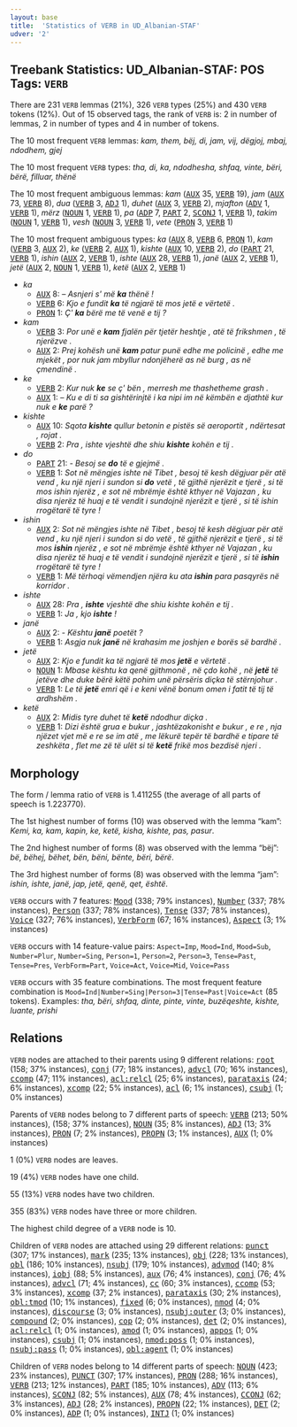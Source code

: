 ```yaml
---
layout: base
title:  'Statistics of VERB in UD_Albanian-STAF'
udver: '2'
---
```


## Treebank Statistics: UD_Albanian-STAF: POS Tags: `VERB`

There are 231 `VERB` lemmas (21%), 326 `VERB` types (25%) and 430 `VERB` tokens (12%).
Out of 15 observed tags, the rank of `VERB` is: 2 in number of lemmas, 2 in number of types and 4 in number of tokens.

The 10 most frequent `VERB` lemmas: <em>kam, them, bëj, di, jam, vij, dëgjoj, mbaj, ndodhem, gjej</em>

The 10 most frequent `VERB` types:  <em>tha, di, ka, ndodhesha, shfaq, vinte, bëri, bërë, filluar, thënë</em>

The 10 most frequent ambiguous lemmas: <em>kam</em> (<tt><a href="sq_staf-pos-AUX.html">AUX</a></tt> 35, <tt><a href="sq_staf-pos-VERB.html">VERB</a></tt> 19), <em>jam</em> (<tt><a href="sq_staf-pos-AUX.html">AUX</a></tt> 73, <tt><a href="sq_staf-pos-VERB.html">VERB</a></tt> 8), <em>dua</em> (<tt><a href="sq_staf-pos-VERB.html">VERB</a></tt> 3, <tt><a href="sq_staf-pos-ADJ.html">ADJ</a></tt> 1), <em>duhet</em> (<tt><a href="sq_staf-pos-AUX.html">AUX</a></tt> 3, <tt><a href="sq_staf-pos-VERB.html">VERB</a></tt> 2), <em>mjafton</em> (<tt><a href="sq_staf-pos-ADV.html">ADV</a></tt> 1, <tt><a href="sq_staf-pos-VERB.html">VERB</a></tt> 1), <em>mërz</em> (<tt><a href="sq_staf-pos-NOUN.html">NOUN</a></tt> 1, <tt><a href="sq_staf-pos-VERB.html">VERB</a></tt> 1), <em>pa</em> (<tt><a href="sq_staf-pos-ADP.html">ADP</a></tt> 7, <tt><a href="sq_staf-pos-PART.html">PART</a></tt> 2, <tt><a href="sq_staf-pos-SCONJ.html">SCONJ</a></tt> 1, <tt><a href="sq_staf-pos-VERB.html">VERB</a></tt> 1), <em>takim</em> (<tt><a href="sq_staf-pos-NOUN.html">NOUN</a></tt> 1, <tt><a href="sq_staf-pos-VERB.html">VERB</a></tt> 1), <em>vesh</em> (<tt><a href="sq_staf-pos-NOUN.html">NOUN</a></tt> 3, <tt><a href="sq_staf-pos-VERB.html">VERB</a></tt> 1), <em>vete</em> (<tt><a href="sq_staf-pos-PRON.html">PRON</a></tt> 3, <tt><a href="sq_staf-pos-VERB.html">VERB</a></tt> 1)

The 10 most frequent ambiguous types:  <em>ka</em> (<tt><a href="sq_staf-pos-AUX.html">AUX</a></tt> 8, <tt><a href="sq_staf-pos-VERB.html">VERB</a></tt> 6, <tt><a href="sq_staf-pos-PRON.html">PRON</a></tt> 1), <em>kam</em> (<tt><a href="sq_staf-pos-VERB.html">VERB</a></tt> 3, <tt><a href="sq_staf-pos-AUX.html">AUX</a></tt> 2), <em>ke</em> (<tt><a href="sq_staf-pos-VERB.html">VERB</a></tt> 2, <tt><a href="sq_staf-pos-AUX.html">AUX</a></tt> 1), <em>kishte</em> (<tt><a href="sq_staf-pos-AUX.html">AUX</a></tt> 10, <tt><a href="sq_staf-pos-VERB.html">VERB</a></tt> 2), <em>do</em> (<tt><a href="sq_staf-pos-PART.html">PART</a></tt> 21, <tt><a href="sq_staf-pos-VERB.html">VERB</a></tt> 1), <em>ishin</em> (<tt><a href="sq_staf-pos-AUX.html">AUX</a></tt> 2, <tt><a href="sq_staf-pos-VERB.html">VERB</a></tt> 1), <em>ishte</em> (<tt><a href="sq_staf-pos-AUX.html">AUX</a></tt> 28, <tt><a href="sq_staf-pos-VERB.html">VERB</a></tt> 1), <em>janë</em> (<tt><a href="sq_staf-pos-AUX.html">AUX</a></tt> 2, <tt><a href="sq_staf-pos-VERB.html">VERB</a></tt> 1), <em>jetë</em> (<tt><a href="sq_staf-pos-AUX.html">AUX</a></tt> 2, <tt><a href="sq_staf-pos-NOUN.html">NOUN</a></tt> 1, <tt><a href="sq_staf-pos-VERB.html">VERB</a></tt> 1), <em>ketë</em> (<tt><a href="sq_staf-pos-AUX.html">AUX</a></tt> 2, <tt><a href="sq_staf-pos-VERB.html">VERB</a></tt> 1)


* <em>ka</em>
  * <tt><a href="sq_staf-pos-AUX.html">AUX</a></tt> 8: <em>– Asnjeri s' më <b>ka</b> thënë !</em>
  * <tt><a href="sq_staf-pos-VERB.html">VERB</a></tt> 6: <em>Kjo e fundit <b>ka</b> të ngjarë të mos jetë e vërtetë .</em>
  * <tt><a href="sq_staf-pos-PRON.html">PRON</a></tt> 1: <em>Ç' <b>ka</b> bërë me të venë e tij ?</em>
* <em>kam</em>
  * <tt><a href="sq_staf-pos-VERB.html">VERB</a></tt> 3: <em>Por unë e <b>kam</b> fjalën për tjetër heshtje , atë të frikshmen , të njerëzve .</em>
  * <tt><a href="sq_staf-pos-AUX.html">AUX</a></tt> 2: <em>Prej kohësh unë <b>kam</b> patur punë edhe me policinë , edhe me mjekët , por nuk jam mbyllur ndonjëherë as në burg , as në çmendinë .</em>
* <em>ke</em>
  * <tt><a href="sq_staf-pos-VERB.html">VERB</a></tt> 2: <em>Kur nuk <b>ke</b> se ç' bën , merresh me thashetheme grash .</em>
  * <tt><a href="sq_staf-pos-AUX.html">AUX</a></tt> 1: <em>– Ku e di ti sa gishtërinjtë i ka nipi im në këmbën e djathtë kur nuk e <b>ke</b> parë ?</em>
* <em>kishte</em>
  * <tt><a href="sq_staf-pos-AUX.html">AUX</a></tt> 10: <em>Sqota <b>kishte</b> qullur betonin e pistës së aeroportit , ndërtesat , rojat .</em>
  * <tt><a href="sq_staf-pos-VERB.html">VERB</a></tt> 2: <em>Pra , ishte vjeshtë dhe shiu <b>kishte</b> kohën e tij .</em>
* <em>do</em>
  * <tt><a href="sq_staf-pos-PART.html">PART</a></tt> 21: <em>- Besoj se <b>do</b> të e gjejmë .</em>
  * <tt><a href="sq_staf-pos-VERB.html">VERB</a></tt> 1: <em>Sot në mëngjes ishte në Tibet , besoj të kesh dëgjuar për atë vend , ku një njeri i sundon si <b>do</b> vetë , të gjithë njerëzit e tjerë , si të mos ishin njerëz , e sot në mbrëmje është kthyer në Vajazan , ku disa njerëz të huaj e të vendit i sundojnë njerëzit e tjerë , si të ishin rrogëtarë të tyre !</em>
* <em>ishin</em>
  * <tt><a href="sq_staf-pos-AUX.html">AUX</a></tt> 2: <em>Sot në mëngjes ishte në Tibet , besoj të kesh dëgjuar për atë vend , ku një njeri i sundon si do vetë , të gjithë njerëzit e tjerë , si të mos <b>ishin</b> njerëz , e sot në mbrëmje është kthyer në Vajazan , ku disa njerëz të huaj e të vendit i sundojnë njerëzit e tjerë , si të <b>ishin</b> rrogëtarë të tyre !</em>
  * <tt><a href="sq_staf-pos-VERB.html">VERB</a></tt> 1: <em>Më tërhoqi vëmendjen njëra ku ata <b>ishin</b> para pasqyrës në korridor .</em>
* <em>ishte</em>
  * <tt><a href="sq_staf-pos-AUX.html">AUX</a></tt> 28: <em>Pra , <b>ishte</b> vjeshtë dhe shiu kishte kohën e tij .</em>
  * <tt><a href="sq_staf-pos-VERB.html">VERB</a></tt> 1: <em>Ja , kjo <b>ishte</b> !</em>
* <em>janë</em>
  * <tt><a href="sq_staf-pos-AUX.html">AUX</a></tt> 2: <em>- Kështu <b>janë</b> poetët ?</em>
  * <tt><a href="sq_staf-pos-VERB.html">VERB</a></tt> 1: <em>Asgja nuk <b>janë</b> në krahasim me joshjen e borës së bardhë .</em>
* <em>jetë</em>
  * <tt><a href="sq_staf-pos-AUX.html">AUX</a></tt> 2: <em>Kjo e fundit ka të ngjarë të mos <b>jetë</b> e vërtetë .</em>
  * <tt><a href="sq_staf-pos-NOUN.html">NOUN</a></tt> 1: <em>Mbase kështu ka qenë gjithmonë , në çdo kohë , në <b>jetë</b> të jetëve dhe duke bërë këtë pohim unë përsëris diçka të stërnjohur .</em>
  * <tt><a href="sq_staf-pos-VERB.html">VERB</a></tt> 1: <em>Le të <b>jetë</b> emri që i e keni vënë bonum omen i fatit të tij të ardhshëm .</em>
* <em>ketë</em>
  * <tt><a href="sq_staf-pos-AUX.html">AUX</a></tt> 2: <em>Midis tyre duhet të <b>ketë</b> ndodhur diçka .</em>
  * <tt><a href="sq_staf-pos-VERB.html">VERB</a></tt> 1: <em>Dizi është grua e bukur , jashtëzakonisht e bukur , e re , nja njëzet vjet më e re se im atë , me lëkurë tepër të bardhë e tipare të zeshkëta , flet me zë të ulët si të <b>ketë</b> frikë mos bezdisë njeri .</em>

## Morphology

The form / lemma ratio of `VERB` is 1.411255 (the average of all parts of speech is 1.223770).

The 1st highest number of forms (10) was observed with the lemma “kam”: <em>Kemi, ka, kam, kapin, ke, ketë, kisha, kishte, pas, pasur</em>.

The 2nd highest number of forms (8) was observed with the lemma “bëj”: <em>bë, bëhej, bëhet, bën, bëni, bënte, bëri, bërë</em>.

The 3rd highest number of forms (8) was observed with the lemma “jam”: <em>ishin, ishte, janë, jap, jetë, qenë, qet, është</em>.

`VERB` occurs with 7 features: <tt><a href="sq_staf-feat-Mood.html">Mood</a></tt> (338; 79% instances), <tt><a href="sq_staf-feat-Number.html">Number</a></tt> (337; 78% instances), <tt><a href="sq_staf-feat-Person.html">Person</a></tt> (337; 78% instances), <tt><a href="sq_staf-feat-Tense.html">Tense</a></tt> (337; 78% instances), <tt><a href="sq_staf-feat-Voice.html">Voice</a></tt> (327; 76% instances), <tt><a href="sq_staf-feat-VerbForm.html">VerbForm</a></tt> (67; 16% instances), <tt><a href="sq_staf-feat-Aspect.html">Aspect</a></tt> (3; 1% instances)

`VERB` occurs with 14 feature-value pairs: `Aspect=Imp`, `Mood=Ind`, `Mood=Sub`, `Number=Plur`, `Number=Sing`, `Person=1`, `Person=2`, `Person=3`, `Tense=Past`, `Tense=Pres`, `VerbForm=Part`, `Voice=Act`, `Voice=Mid`, `Voice=Pass`

`VERB` occurs with 35 feature combinations.
The most frequent feature combination is `Mood=Ind|Number=Sing|Person=3|Tense=Past|Voice=Act` (85 tokens).
Examples: <em>tha, bëri, shfaq, dinte, pinte, vinte, buzëqeshte, kishte, luante, prishi</em>


## Relations

`VERB` nodes are attached to their parents using 9 different relations: <tt><a href="sq_staf-dep-root.html">root</a></tt> (158; 37% instances), <tt><a href="sq_staf-dep-conj.html">conj</a></tt> (77; 18% instances), <tt><a href="sq_staf-dep-advcl.html">advcl</a></tt> (70; 16% instances), <tt><a href="sq_staf-dep-ccomp.html">ccomp</a></tt> (47; 11% instances), <tt><a href="sq_staf-dep-acl-relcl.html">acl:relcl</a></tt> (25; 6% instances), <tt><a href="sq_staf-dep-parataxis.html">parataxis</a></tt> (24; 6% instances), <tt><a href="sq_staf-dep-xcomp.html">xcomp</a></tt> (22; 5% instances), <tt><a href="sq_staf-dep-acl.html">acl</a></tt> (6; 1% instances), <tt><a href="sq_staf-dep-csubj.html">csubj</a></tt> (1; 0% instances)

Parents of `VERB` nodes belong to 7 different parts of speech: <tt><a href="sq_staf-pos-VERB.html">VERB</a></tt> (213; 50% instances),  (158; 37% instances), <tt><a href="sq_staf-pos-NOUN.html">NOUN</a></tt> (35; 8% instances), <tt><a href="sq_staf-pos-ADJ.html">ADJ</a></tt> (13; 3% instances), <tt><a href="sq_staf-pos-PRON.html">PRON</a></tt> (7; 2% instances), <tt><a href="sq_staf-pos-PROPN.html">PROPN</a></tt> (3; 1% instances), <tt><a href="sq_staf-pos-AUX.html">AUX</a></tt> (1; 0% instances)

1 (0%) `VERB` nodes are leaves.

19 (4%) `VERB` nodes have one child.

55 (13%) `VERB` nodes have two children.

355 (83%) `VERB` nodes have three or more children.

The highest child degree of a `VERB` node is 10.

Children of `VERB` nodes are attached using 29 different relations: <tt><a href="sq_staf-dep-punct.html">punct</a></tt> (307; 17% instances), <tt><a href="sq_staf-dep-mark.html">mark</a></tt> (235; 13% instances), <tt><a href="sq_staf-dep-obj.html">obj</a></tt> (228; 13% instances), <tt><a href="sq_staf-dep-obl.html">obl</a></tt> (186; 10% instances), <tt><a href="sq_staf-dep-nsubj.html">nsubj</a></tt> (179; 10% instances), <tt><a href="sq_staf-dep-advmod.html">advmod</a></tt> (140; 8% instances), <tt><a href="sq_staf-dep-iobj.html">iobj</a></tt> (88; 5% instances), <tt><a href="sq_staf-dep-aux.html">aux</a></tt> (76; 4% instances), <tt><a href="sq_staf-dep-conj.html">conj</a></tt> (76; 4% instances), <tt><a href="sq_staf-dep-advcl.html">advcl</a></tt> (71; 4% instances), <tt><a href="sq_staf-dep-cc.html">cc</a></tt> (60; 3% instances), <tt><a href="sq_staf-dep-ccomp.html">ccomp</a></tt> (53; 3% instances), <tt><a href="sq_staf-dep-xcomp.html">xcomp</a></tt> (37; 2% instances), <tt><a href="sq_staf-dep-parataxis.html">parataxis</a></tt> (30; 2% instances), <tt><a href="sq_staf-dep-obl-tmod.html">obl:tmod</a></tt> (10; 1% instances), <tt><a href="sq_staf-dep-fixed.html">fixed</a></tt> (6; 0% instances), <tt><a href="sq_staf-dep-nmod.html">nmod</a></tt> (4; 0% instances), <tt><a href="sq_staf-dep-discourse.html">discourse</a></tt> (3; 0% instances), <tt><a href="sq_staf-dep-nsubj-outer.html">nsubj:outer</a></tt> (3; 0% instances), <tt><a href="sq_staf-dep-compound.html">compound</a></tt> (2; 0% instances), <tt><a href="sq_staf-dep-cop.html">cop</a></tt> (2; 0% instances), <tt><a href="sq_staf-dep-det.html">det</a></tt> (2; 0% instances), <tt><a href="sq_staf-dep-acl-relcl.html">acl:relcl</a></tt> (1; 0% instances), <tt><a href="sq_staf-dep-amod.html">amod</a></tt> (1; 0% instances), <tt><a href="sq_staf-dep-appos.html">appos</a></tt> (1; 0% instances), <tt><a href="sq_staf-dep-csubj.html">csubj</a></tt> (1; 0% instances), <tt><a href="sq_staf-dep-nmod-poss.html">nmod:poss</a></tt> (1; 0% instances), <tt><a href="sq_staf-dep-nsubj-pass.html">nsubj:pass</a></tt> (1; 0% instances), <tt><a href="sq_staf-dep-obl-agent.html">obl:agent</a></tt> (1; 0% instances)

Children of `VERB` nodes belong to 14 different parts of speech: <tt><a href="sq_staf-pos-NOUN.html">NOUN</a></tt> (423; 23% instances), <tt><a href="sq_staf-pos-PUNCT.html">PUNCT</a></tt> (307; 17% instances), <tt><a href="sq_staf-pos-PRON.html">PRON</a></tt> (288; 16% instances), <tt><a href="sq_staf-pos-VERB.html">VERB</a></tt> (213; 12% instances), <tt><a href="sq_staf-pos-PART.html">PART</a></tt> (185; 10% instances), <tt><a href="sq_staf-pos-ADV.html">ADV</a></tt> (113; 6% instances), <tt><a href="sq_staf-pos-SCONJ.html">SCONJ</a></tt> (82; 5% instances), <tt><a href="sq_staf-pos-AUX.html">AUX</a></tt> (78; 4% instances), <tt><a href="sq_staf-pos-CCONJ.html">CCONJ</a></tt> (62; 3% instances), <tt><a href="sq_staf-pos-ADJ.html">ADJ</a></tt> (28; 2% instances), <tt><a href="sq_staf-pos-PROPN.html">PROPN</a></tt> (22; 1% instances), <tt><a href="sq_staf-pos-DET.html">DET</a></tt> (2; 0% instances), <tt><a href="sq_staf-pos-ADP.html">ADP</a></tt> (1; 0% instances), <tt><a href="sq_staf-pos-INTJ.html">INTJ</a></tt> (1; 0% instances)

